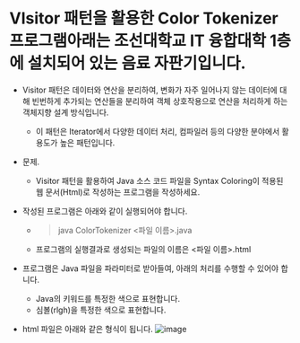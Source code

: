 # VIsitor 패턴을 활용한 Color Tokenizer 프로그램아래는 조선대학교 IT 융합대학 1층에 설치되어 있는 음료 자판기입니다.

* Visitor 패턴은 데이터와 연산을 분리하여, 변화가 자주 일어나지 않는 데이터에 대해 빈번하게 추가되는 연산들을 분리하여 객체 상호작용으로 연산을 처리하게 하는 객체지향 설계 방식입니다.
    * 이 패턴은 Iterator에서 다양한 데이터 처리, 컴파일러 등의 다양한 분야에서 활용도가 높은 패턴입니다.

* 문제.
    * Visitor 패턴을 활용하여 Java 소스 코드 파일을 Syntax Coloring이 적용된 웹 문서(Html)로 작성하는 프로그램을 작성하세요.

* 작성된 프로그램은 아래와 같이 실행되어야 합니다.
    *  > java ColorTokenizer <파일 이름>.java
    * 프로그램의 실행결과로 생성되는 파일의 이름은 <파일 이름>.html

* 프로그램은 Java 파일을 파라미터로 받아들여, 아래의 처리를 수행할 수 있어야 합니다.
    * Java의 키워드를 특정한 색으로 표현합니다.
    * 심볼(rlgh)을 특정한 색으로 표현합니다.
     
* html 파일은 아래와 같은 형식이 됩니다.
![image](https://github.com/JeongJeWan/NHN-Academy-Project/assets/85005950/e9bfcf71-28a0-4df4-9696-d4109c62cb83)
